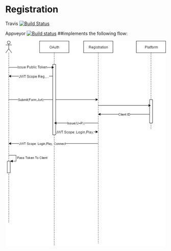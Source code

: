 # Registration
Travis
[![Build Status](https://travis-ci.org/AmirSasson/Registration.svg?branch=master)](https://travis-ci.org/AmirSasson/Registration)

Appveyor
[![Build status](https://ci.appveyor.com/api/projects/status/98c1qp84fv63qvv6/branch/master?svg=true)](https://ci.appveyor.com/project/AmirSasson/registration/branch/master)
##implements the following flow:

![Sequence](/docs/Seq.jpg?raw=true "Optional Title")

